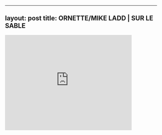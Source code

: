 

---
layout: post
title: ORNETTE/MIKE LADD | SUR LE SABLE
---


<iframe width="420" height="315" src="http://www.youtube.com/embed/eXYt3OommPU" frameborder="0" allowfullscreen></iframe>

